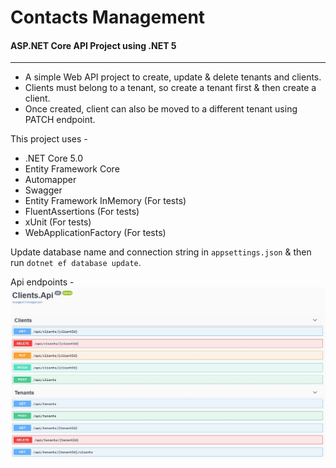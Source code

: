 # Contacts Management

#### ASP.NET Core API Project using .NET 5

---

* A simple Web API project to create, update & delete tenants and clients.
* Clients must belong to a tenant, so create a tenant first & then create a client.
* Once created, client can also be moved to a different tenant using PATCH endpoint.

This project uses -

* .NET Core 5.0
* Entity Framework Core
* Automapper
* Swagger
* Entity Framework InMemory (For tests)
* FluentAssertions  (For tests)
* xUnit  (For tests)
* WebApplicationFactory (For tests)

Update database name and connection string in `appsettings.json` & then run `dotnet ef database update`.

Api endpoints - <kbd>![Endpoints](./Endpoints.JPG)</kbd>

